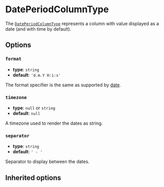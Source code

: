 <script setup>
    import ColumnTypeOptions from "./options/column.md";
</script>

# DatePeriodColumnType

The [`DatePeriodColumnType`](https://github.com/Kreyu/data-table-bundle/blob/main/src/Column/Type/DatePeriodColumnType.php) represents a column with value displayed as a date (and with time by default).

## Options

### `format`

- **type**: `string`
- **default**: `'d.m.Y H:i:s'`

The format specifier is the same as supported by [date](https://www.php.net/date).

### `timezone`

- **type**: `null` or `string`
- **default**: `null`

A timezone used to render the dates as string.

### `separator`

- **type**: `string`
- **default**: `' - '`

Separator to display between the dates.

## Inherited options

<ColumnTypeOptions/>

